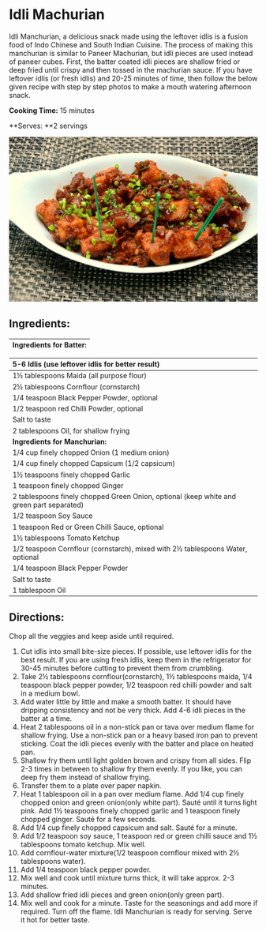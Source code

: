 # Idli Machurian

Idli Manchurian, a delicious snack made using the leftover idlis is a fusion food of Indo Chinese and South Indian Cuisine. The process of making this manchurian is similar to Paneer Machurian, but idli pieces are used instead of paneer cubes. First, the batter coated idli pieces are shallow fried or deep fried until crispy and then tossed in the machurian sauce. If you have leftover idlis \(or fresh idlis\) and 20-25 minutes of time, then follow the below given recipe with step by step photos to make a mouth watering afternoon snack.

**Cooking Time:** 15 minutes

**Serves: **2 servings

![](/assets/idli_machurian.jpg)

## **Ingredients:**

| Ingredients for Batter: |
| :--- |


| 5-6 Idlis \(use leftover idlis for better result\) |
| :--- |
| 1½ tablespoons Maida \(all purpose flour\) |
| 2½ tablespoons Cornflour \(cornstarch\) |
| 1/4 teaspoon Black Pepper Powder, optional |
| 1/2 teaspoon red Chilli Powder, optional |
| Salt to taste |
| 2 tablespoons Oil, for shallow frying |
| **Ingredients for Manchurian:** |
| 1/4 cup finely chopped Onion \(1 medium onion\) |
| 1/4 cup finely chopped Capsicum \(1/2 capsicum\) |
| 1½ teaspoons finely chopped Garlic |
| 1 teaspoon finely chopped Ginger |
| 2 tablespoons finely chopped Green Onion, optional \(keep white and green part separated\) |
| 1/2 teaspoon Soy Sauce |
| 1 teaspoon Red or Green Chilli Sauce, optional |
| 1½ tablespoons Tomato Ketchup |
| 1/2 teaspoon Cornflour \(cornstarch\), mixed with 2½ tablespoons Water, optional |
| 1/4 teaspoon Black Pepper Powder |
| Salt to taste |
| 1 tablespoon Oil |

## 

## **Directions:**

Chop all the veggies and keep aside until required.

1. Cut idlis into small bite-size pieces. If possible, use leftover idlis for the best result. If you are using fresh idlis, keep them in the refrigerator for 30-45 minutes before cutting to prevent them from crumbling.
2. Take 2½ tablespoons cornflour\(cornstarch\), 1½ tablespoons maida, 1/4 teaspoon black pepper powder, 1/2 teaspoon red chilli powder and salt in a medium bowl.
3. Add water little by little and make a smooth batter. It should have dripping consistency and not be very thick. Add 4-6 idli pieces in the batter at a time.
4. Heat 2 tablespoons oil in a non-stick pan or tava over medium flame for shallow frying. Use a non-stick pan or a heavy based iron pan to prevent sticking. Coat the idli pieces evenly with the batter and place on heated pan.
5. Shallow fry them until light golden brown and crispy from all sides. Flip 2-3 times in between to shallow fry them evenly. If you like, you can deep fry them instead of shallow frying.
6. Transfer them to a plate over paper napkin.
7. Heat 1 tablespoon oil in a pan over medium flame. Add 1/4 cup finely chopped onion and green onion\(only white part\). Sauté until it turns light pink. Add 1½ teaspoons finely chopped garlic and 1 teaspoon finely chopped ginger. Sauté for a few seconds.
8. Add 1/4 cup finely chopped capsicum and salt. Sauté for a minute.
9. Add 1/2 teaspoon soy sauce, 1 teaspoon red or green chilli sauce and 1½ tablespoons tomato ketchup. Mix well.
10. Add cornflour-water mixture\(1/2 teaspoon cornflour mixed with 2½ tablespoons water\).
11. Add 1/4 teaspoon black pepper powder.
12. Mix well and cook until mixture turns thick, it will take approx. 2-3 minutes.
13. Add shallow fried idli pieces and green onion\(only green part\).
14. Mix well and cook for a minute. Taste for the seasonings and add more if required. Turn off the flame. Idli Manchurian is ready for serving. Serve it hot for better taste.



